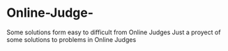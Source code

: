 # Online-Judge-
Some solutions form easy to difficult from Online Judges 
Just a proyect of some solutions to problems in Online Judges
